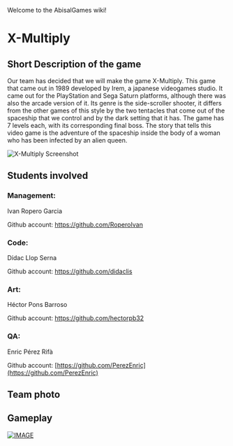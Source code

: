 Welcome to the AbisalGames wiki!

# X-Multiply

## Short Description of the game

Our team has decided that we will make the game X-Multiply. This game that came out in 1989 developed by Irem, a japanese videogames studio. It came out for the PlayStation and Sega Saturn platforms, although there was also the arcade version of it. Its genre is the side-scroller shooter, it differs from the other games of this style by the two tentacles that come out of the spaceship that we control and by the dark setting that it has. The game has 7 levels each, with its corresponding final boss. The story that tells this video game is the adventure of the spaceship inside the body of a woman who has been infected by an alien queen.

![X-Multiply Screenshot](http://www.theisozone.com/images/screens/playstation-43150-31334417703.png)


## Students involved

### Management:
Ivan Ropero Garcia

Github account: https://github.com/RoperoIvan

### Code:
Dídac Llop Serna

Github account: https://github.com/didaclis

### Art:
Héctor Pons Barroso

Github account: https://github.com/hectorpb32

### QA:
Enric Pérez Rifà

Github account: [https://github.com/PerezEnric](https://github.com/PerezEnric)

## Team photo

## Gameplay

[![IMAGE](https://www.satakore.com/satengine/screenshots/T-26/T-26110G_4,,Sega-Saturn-Screenshot-4-Image-Fight-and-XMultiply-Arcade-Gears-JPN.jpg)](https://www.youtube.com/watch?v=GcoOZxjrLdk)
